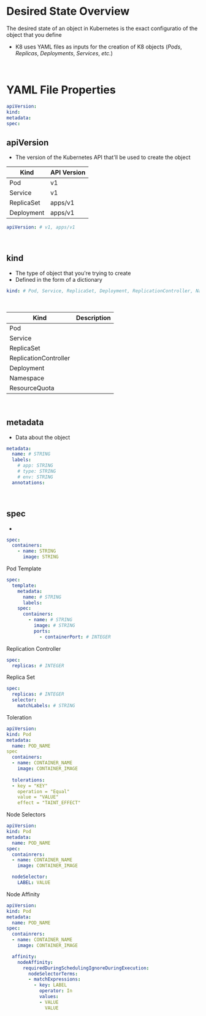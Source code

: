 # Desired State Overview

The desired state of an object in Kubernetes is the exact configuratio of the object that you define

* K8 uses YAML files as inputs for the creation of K8 objects (*Pods*, *Replicas*, *Deployments*, *Services*, *etc.*)

<br>

# YAML File Properties

```YAML
apiVersion:
kind:
metadata:
spec:
```

## apiVersion

* The version of the Kubernetes API that'll be used to create the object

| Kind | API Version |
| --- | --- |
| Pod | v1 |
| Service | v1 |
| ReplicaSet | apps/v1 |
| Deployment | apps/v1 |

```YAML
apiVersion: # v1, apps/v1
```

<br>

## kind

* The type of object that you're trying to create
* Defined in the form of a dictionary

```YAML
kind: # Pod, Service, ReplicaSet, Deployment, ReplicationController, Namespace, ResourceQuota
```

<br>

| Kind | Description |
| --- | --- |
| Pod | |
| Service | |
| ReplicaSet | |
| ReplicationController | |
| Deployment | |
| Namespace | |
| ResourceQuota | |

<br>

## metadata

* Data about the object 

```YAML
metadata:
  name: # STRING
  labels:
    # app: STRING 
    # type: STRING
    # env: STRING
  annotations:
```

<br>

## spec

* 

```YAML
spec:
  containers:
    - name: STRING
      image: STRING
```

Pod Template
```YAML
spec:
  template:
    metadata:
      name: # STRING
      labels:
    spec:
      containers:
        - name: # STRING
          image: # STRING
          ports:
            - containerPort: # INTEGER
```

Replication Controller
```YAML
spec:
  replicas: # INTEGER
```

Replica Set
```YAML
spec:
  replicas: # INTEGER
  selector: 
    matchLabels: # STRING
```

Toleration
```YAML
apiVersion:
kind: Pod
metadata:
  name: POD_NAME
spec
  containers:
  - name: CONTAINER_NAME
    image: CONTAINER_IMAGE
  
  tolerations:
  - key = "KEY"
    operation = "Equal"
    value = "VALUE"
    effect = "TAINT_EFFECT"
```

Node Selectors
```YAML
apiVersion:
kind: Pod
metadata:
  name: POD_NAME
spec:
  containrers:
  - name: CONTAINER_NAME
    image: CONTAINER_IMAGE

  nodeSelector:
    LABEL: VALUE 
```

Node Affinity
```YAML
apiVersion:
kind: Pod
metadata:
  name: POD_NAME
spec:
  containrers:
  - name: CONTAINER_NAME
    image: CONTAINER_IMAGE

  affinity:
    nodeAffinity:
      requiredDuringSchedulingIgnoreDuringExecution:
        nodeSelectorTerms:
        - matchExpressions:
          - key: LABEL
            operator: In
            values:
            - VALUE
              VALUE
```

<br>